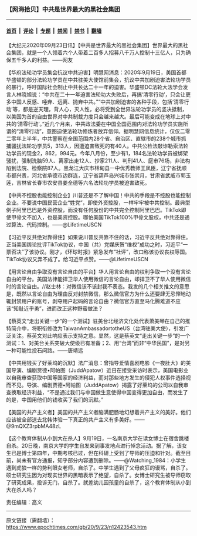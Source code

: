 ### 【网海拾贝】中共是世界最大的黑社会集团

---

#### [首页](../../../..?n12423543) &nbsp;|&nbsp; [评论](../../../../../epoch-comment?n12423543) &nbsp;|&nbsp; [专题](../../../../../epoch-special?n12423543) &nbsp;|&nbsp; [禁闻](../../../../../epoch-news?n12423543) &nbsp;|&nbsp; [禁书](../../../../../books?n12423543) &nbsp;|&nbsp; [翻墙](https://github.com/gfw-breaker/nogfw/blob/master/README.md?n12423543)


<div class="post_content" id="artbody" itemprop="articleBody">
 <!-- article content begin -->
 <p>
  【大纪元2020年09月23日讯】【中共是世界最大的黑社会集团】世界最大的黑社会集团，就是一个人领着六个人带着二百多人招募八千万人控制十三亿人，只为确保五千多人的利益。——网友
 </p>
 <p>
  【华府法轮功学员集会抗议中共迫害】明慧网消息：2020年9月19日，美国首都华盛顿的部分法轮功学员在中共驻美大使馆前集会，抗议中共加剧迫害法轮功学员的暴行，呼吁国际社会制止中共长达二十一年的迫害。华盛顿DC法轮大法学会发言人林晓旭说：“中共在二十一年迫害法轮功大失败后，再搞‘清零行动’，只会让更多中国人反感、唾弃、远离、抛弃中共。”“中共加剧迫害的各种手段，包括‘清零行动’等，都是逆天理，背人心，灭人性，必将受到全世界法轮功学员的坚决抵制，以美国为首的自由世界对中共制裁力度只会越来越大。最后可能变成在地球上对中共的‘清零行动’。”近几个月来，中共政法委在中国全国范围内对法轮功学员实施所谓的“清零行动”，意图迫使法轮功修炼者放弃信仰。据明慧网信息统计，仅仅二零二零年上半年，中共警察在全国范围内28个省、自治区、直辖市的238个城市抓捕骚扰法轮功学员5，313人，因遭迫害致死的有40人。中共公检法敲诈勒索法轮功学员的现金2，862，994元。今年八月份，至少有1，184名法轮功学员被绑架骚扰，强制洗脑59人、离家出走12人、抄家211人、判刑41人、庭审76场，非法构陷到法院、检察院87人。黑龙江大庆市林甸县一中优秀教师王凤臣，辽宁省抚顺市都兴贵，河北省承德市边群连，辽宁省葫芦岛兴城市张崇月，甘肃省武威市郭玉莲，吉林省长春市农安县姜全德等六名法轮功学员被迫害致死。
 </p>
 <p>
  【中共不控股也能控制企业】川普还是不了解中国！中共的手段是不控股也能控制企业。不要说中国民营企业“姓党”，即使外资控股，一样牢牢被中共控制。最典型例子阿里巴巴是外资控股，而没有任何股份的中共完全控制阿里巴巴。TikTok即使甲骨文不加入，也是美资控股。哪怕美国TikTok100%甲骨文股权，中共还是通过算法、代码控制。——@LifetimeUSCN
 </p>
 <p>
  【习近平反共绝对靠得住】如果说川普反共靠不住的话，习近平反共绝对靠得住。正当美国舆论批评TikTok协议，中国（共）党媒庆贺“维权”成功之时，习近平“一票否决”了该协议。刚才，《环球时报》紧急发布“社评”，改口称该协议丧权辱国。TikTok协议又弄不成了。给习近平点赞。——@LifetimeUSCN
 </p>
 <p>
  【用言论自由争取没有言论自由的平台】华人用言论自由的权利争取一个没有言论自由的平台。美国法律能捍卫华人使用微信的言论自由，却捍卫不了华人使用微信时的言论自由。//赵士林：对微信该不该封我不表态。我发的几个相关推文的意思是，既然以言论自由为理由反对封禁微信，那么微信官方为什么还要肆无忌惮地动辄封禁用户的账号，剥夺用户起码的言论自由？微信官方直至马化腾难道不应该“知耻近乎勇”，进而改正这种野蛮做法？
 </p>
 <p>
  【蔡英文“走出关键一步”的一个测试】驻美台北经济文化处代表萧美琴在自己的推特简介中，将职衔修改为TaiwanAmbassadortotheUS（台湾驻美大使），引发广泛关注。蔡英文对此响应表示支持之意。显然，这是蔡英文“走出关键一步”的一个测试：1、对美台关系突破大使级已有准备；2、用“台湾”而非“中华民国”，是对另一种可能性投石问路。——唐靖远
 </p>
 <p>
  【中共用钱买了好莱坞的沉默】法广消息：曾指导爱情喜剧电影《一夜肚大》的美国导演、编剧贾德•阿帕图（JuddApatow）近日在接受采访时表示，美国电影业以自我审查获取中国等国家的经济利益，而对那些地方发生的侵犯人权事件选择视而不见。导演、编剧贾德•阿帕图（JuddApatow）揭露了好莱坞的公司以自我审查换取经济利益，“不是通过我们与中国做生意使得中国变得更加自由，而发生了的是，中国用他们的钱收买了我们的沉默。”
 </p>
 <p>
  【美国的共产主义者】美国的共产主义者脑满肥肠地幻想着共产主义的美好。他们应该被全部送去北韩体验一下真正的共产主义有多美好。——@9mQXZ3rpbMA48zL
 </p>
 <p>
  【这个教育体制从小到大在杀人】9月19日，一名南京大学在读女博士在宿舍跳楼自杀。20日晚，南京大学的学生自发来到事发地点进行悼念活动。据了解，该女生已是博士第四年，中期考核已过，但在科研上受到了导师的压迫和针对。截至目前，尚未有官方通报，知乎部分内容遭到删除。——@Watching_1984：小学生遇到虎狼一样的势利眼女老师，自杀了。中学生遇到了父母疯狂的谩骂，自杀了。硕士研究生因为对现实世界的黑暗表示了绝望，自杀了。女博士研究生被导师窃取了研究成果，投诉无门，自杀了。就差幼儿园孩童的自杀了，这个教育体制从小到大在杀人吗？
 </p>
 <p>
  责任编辑：高义
 </p>
 <!-- article content end -->
 <div id="below_article_ad">
 </div>
</div>


---

原文链接（需翻墙）：https://www.epochtimes.com/gb/20/9/23/n12423543.htm